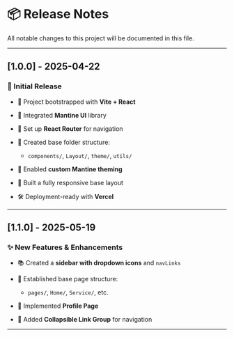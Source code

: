 # 📦 Release Notes

All notable changes to this project will be documented in this file.

---

## \[1.0.0] - 2025-04-22

### 🎉 Initial Release

* 🚀 Project bootstrapped with **Vite + React**
* 🎨 Integrated **Mantine UI** library
* 🔗 Set up **React Router** for navigation
* 📁 Created base folder structure:

  * `components/`, `Layout/`, `theme/`, `utils/`
* 💅 Enabled **custom Mantine theming**
* 🧪 Built a fully responsive base layout
* 🛠 Deployment-ready with **Vercel**

---

## \[1.1.0] - 2025-05-19

### ✨ New Features & Enhancements

* 📚 Created a **sidebar with dropdown icons** and `navLinks`
* 🧱 Established base page structure:

  * `pages/`, `Home/`, `Service/`, etc.
* 🙍 Implemented **Profile Page**
* 📂 Added **Collapsible Link Group** for navigation

---


